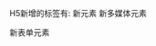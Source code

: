 H5新增的标签有:
<canvas> 新元素
<canvas>
新多媒体元素
<audio>
<video>
<source>
<embed>
<track>
新表单元素
<datalist>
<keygen>
<output>
新的语义和结构元素
<article>
<aside>
<bdi>
<command>
<details>
<dialog>
<summary>
<figure>
<figcaption>
<footer>
<header>
<mark>
<meter>
<nav>
<progress>
<ruby>
<rt>
<rp>
<section>
<time>
<wbr>